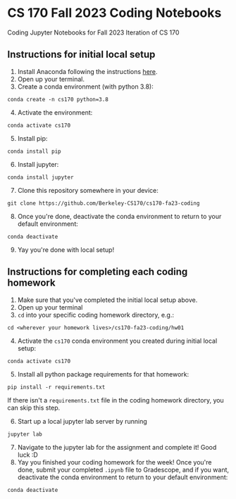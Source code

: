 # CS 170 Fall 2023 Coding Notebooks
Coding Jupyter Notebooks for Fall 2023 Iteration of CS 170

## Instructions for initial local setup

1. Install Anaconda following the instructions [here](https://www.anaconda.com/products/distribution).
2. Open up your terminal.
3. Create a conda environment (with python 3.8):
```
conda create -n cs170 python=3.8
```
4. Activate the environment:
```
conda activate cs170
```
5. Install pip:
```
conda install pip
```
6. Install jupyter:
```
conda install jupyter
```
7. Clone this repository somewhere in your device:
```
git clone https://github.com/Berkeley-CS170/cs170-fa23-coding
```
8. Once you're done, deactivate the conda environment to return to your default environment:
```
conda deactivate
```
9. Yay you're done with local setup!

## Instructions for completing each coding homework

1. Make sure that you've completed the initial local setup above. 
2. Open up your terminal
3. `cd` into your specific coding homework directory, e.g.:
```
cd <wherever your homework lives>/cs170-fa23-coding/hw01
```
4. Activate the `cs170` conda environment you created during initial local setup:
```
conda activate cs170
```
5. Install all python package requirements for that homework:
```
pip install -r requirements.txt
```
If there isn't a `requirements.txt` file in the coding homework directory, you can skip this step.

6. Start up a local jupyter lab server by running
```
jupyter lab
```
7. Navigate to the jupyter lab for the assignment and complete it! Good luck :D
8. Yay you finished your coding homework for the week! Once you're done, submit your completed `.ipynb` file to Gradescope, and if you want, deactivate the conda environment to return to your default environment:
```
conda deactivate
```